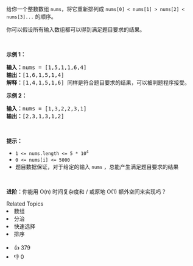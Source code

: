 <p>给你一个整数数组 <code>nums</code>，将它重新排列成 <code>nums[0] < nums[1] > nums[2] < nums[3]...</code> 的顺序。</p>

<p>你可以假设所有输入数组都可以得到满足题目要求的结果。</p>

<p> </p>

<p><strong>示例 1：</strong></p>

<pre>
<strong>输入：</strong>nums = [1,5,1,1,6,4]
<strong>输出：</strong>[1,6,1,5,1,4]
<strong>解释：</strong>[1,4,1,5,1,6] 同样是符合题目要求的结果，可以被判题程序接受。
</pre>

<p><strong>示例 2：</strong></p>

<pre>
<strong>输入：</strong>nums = [1,3,2,2,3,1]
<strong>输出：</strong>[2,3,1,3,1,2]
</pre>

<p> </p>

<p><strong>提示：</strong></p>

<ul>
	<li><code>1 <= nums.length <= 5 * 10<sup>4</sup></code></li>
	<li><code>0 <= nums[i] <= 5000</code></li>
	<li>题目数据保证，对于给定的输入 <code>nums</code> ，总能产生满足题目要求的结果</li>
</ul>

<p> </p>

<p><strong>进阶：</strong>你能用 O(n) 时间复杂度和 / 或原地 O(1) 额外空间来实现吗？</p>
<div><div>Related Topics</div><div><li>数组</li><li>分治</li><li>快速选择</li><li>排序</li></div></div><br><div><li>👍 379</li><li>👎 0</li></div>